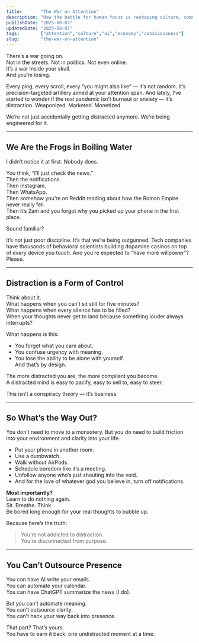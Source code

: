 ```yaml
---
title:       "The War on Attention"
description: "How the battle for human focus is reshaping culture, commerce, and consciousness — and why attention may be the most valuable resource of all."
publishDate: "2025-08-07"
updatedDate: "2025-08-07"
tags:        ["attention","culture","ai","economy","consciousness"]
slug:        "the-war-on-attention"
---
```





There’s a war going on.  
Not in the streets. Not in politics. Not even online.  
It’s a war inside your skull.  
And you’re losing.

Every ping, every scroll, every “you might also like” — it’s not random. It’s precision-targeted artillery aimed at your attention span. And lately, I’ve started to wonder if the real pandemic isn’t burnout or anxiety — it’s distraction. Weaponized. Marketed. Monetized.

We’re not just accidentally getting distracted anymore. We’re being engineered for it.

---

## We Are the Frogs in Boiling Water

I didn’t notice it at first. Nobody does.

You think, “I’ll just check the news.”  
Then the notifications.  
Then Instagram.  
Then WhatsApp.  
Then somehow you’re on Reddit reading about how the Roman Empire never really fell.  
Then it’s 2am and you forgot why you picked up your phone in the first place.

Sound familiar?

It’s not just poor discipline. It’s that we’re being outgunned. Tech companies have thousands of behavioral scientists building dopamine casinos on top of every device you touch. And you’re expected to “have more willpower”? Please.

---

## Distraction is a Form of Control

Think about it.  
What happens when you can’t sit still for five minutes?  
What happens when every silence has to be filled?  
When your thoughts never get to land because something louder always interrupts?

What happens is this:

- You forget what you care about.  
- You confuse urgency with meaning.  
- You lose the ability to be alone with yourself.  
And that’s by design.

The more distracted you are, the more compliant you become.  
A distracted mind is easy to pacify, easy to sell to, easy to steer.

This isn’t a conspiracy theory — it’s business.

---

## So What’s the Way Out?

You don’t need to move to a monastery. But you do need to build friction into your environment and clarity into your life.

- Put your phone in another room.  
- Use a dumbwatch.  
- Walk without AirPods.  
- Schedule boredom like it’s a meeting.  
- Unfollow anyone who’s just shouting into the void.  
- And for the love of whatever god you believe in, turn off notifications.

**Most importantly?**  
Learn to do nothing again.  
Sit. Breathe. Think.  
Be bored long enough for your real thoughts to bubble up.

Because here’s the truth:

> You’re not addicted to distraction.  
> You’re disconnected from purpose.

---

## You Can’t Outsource Presence

You can have AI write your emails.  
You can automate your calendar.  
You can have ChatGPT summarize the news (I do).

But you can’t automate meaning.  
You can’t outsource clarity.  
You can’t hack your way back into presence.

That part? That’s yours.  
You have to earn it back, one undistracted moment at a time.
